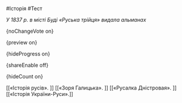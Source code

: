 #Історія #Тест

*У 1837 р. в місті Буді «Руська трійця» видала альманах*

{noChangeVote on}

{preview on}

{hideProgress on}

{shareEnable off}

{hideCount on}

[[«Історія русів». ]]
[[«Зоря Галицька». ]]
[[«Русалка Дністровая». ]]
[[«Історія України-Руси».]]
